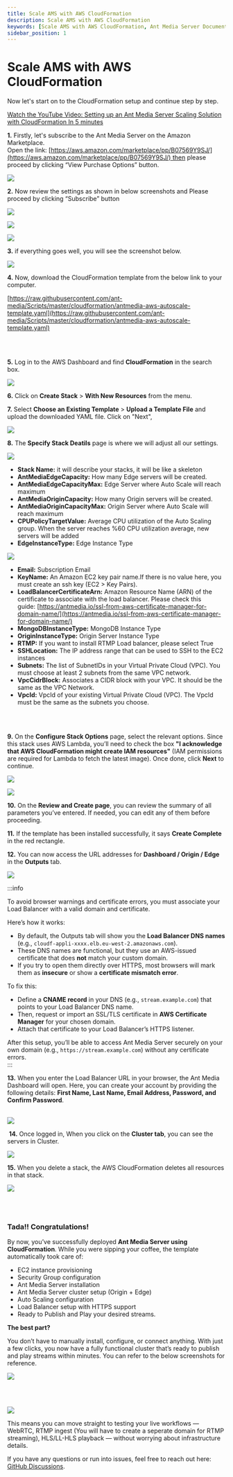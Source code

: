 ```yaml
---
title: Scale AMS with AWS CloudFormation 
description: Scale AMS with AWS CloudFormation
keywords: [Scale AMS with AWS CloudFormation, Ant Media Server Documentation, Ant Media Server Tutorials]
sidebar_position: 1
---
```


# Scale AMS with AWS CloudFormation

Now let's start on to the CloudFormation setup and continue step by step.

[Watch the YouTube Video: Setting up an Ant Media Server Scaling Solution with CloudFormation In 5 minutes](https://www.youtube.com/watch?v=y7bP0u0jQRQ)

**1.** Firstly, let's subscribe to the Ant Media Server on the Amazon Marketplace.    
Open the link: [https://aws.amazon.com/marketplace/pp/B07569Y9SJ/](https://aws.amazon.com/marketplace/pp/B07569Y9SJ/) then please proceed by clicking “View Purchase Options” button.

![](/img/clustering-and-scaling/aws-cloudformation/1-View-Purchase-Options.webp)


**2.** Now review the settings as shown in below screenshots and Please proceed by clicking “Subscribe” button

![](/img/clustering-and-scaling/aws-cloudformation/2.1-Subscribe.webp)

![](/img/clustering-and-scaling/aws-cloudformation/2.2-Subscribe.webp)

![](/img/clustering-and-scaling/aws-cloudformation/2.3-Subscribe.webp)


**3.** if everything goes well, you will see the screenshot below.

![](/img/clustering-and-scaling/aws-cloudformation/3.Launch.webp)

**4.** Now, download the CloudFormation template from the below link to your computer.

[https://raw.githubusercontent.com/ant-media/Scripts/master/cloudformation/antmedia-aws-autoscale-template.yaml](https://raw.githubusercontent.com/ant-media/Scripts/master/cloudformation/antmedia-aws-autoscale-template.yaml)

<br/>
<br/>

**5.** Log in to the AWS Dashboard and find **CloudFormation** in the search box.

![](/img/clustering-and-scaling/aws-cloudformation/4-CloudFormation.webp)

**6.** Click on **Create Stack** > **With New Resources** from the menu.

**7.** Select **Choose an Existing Template** > **Upload a Template File** and upload the downloaded YAML file. Click on "Next",

![](/img/clustering-and-scaling/aws-cloudformation/5-Create-Stack-Upload-Template.webp)

**8.** The **Specify Stack Deatils** page is where we will adjust all our settings.

![](@site/static/img/AntMedia-CloudFormation-4.png)

-   **Stack Name:** it will describe your stacks, it will be like a skeleton
-   **AntMediaEdgeCapacity:** How many Edge servers will be created.
-   **AntMediaEdgeCapacityMax:** Edge Server where Auto Scale will reach maximum
-   **AntMediaOriginCapacity:** How many Origin servers will be created.
-   **AntMediaOriginCapacityMax:** Origin Server where Auto Scale will reach maximum
-   **CPUPolicyTargetValue:** Average CPU utilization of the Auto Scaling group. When the server reaches %60 CPU utilization average, new servers will be added
-   **EdgeInstanceType:** Edge Instance Type

![](@site/static/img/AntMedia-CloudFormation-4-1.png)

-   **Email:** Subscription Email
-   **KeyName:** An Amazon EC2 key pair name.If there is no value here, you must create an ssh key (EC2 > Key Pairs).
-   **LoadBalancerCertificateArn:** Amazon Resource Name (ARN) of the certificate to associate with the load balancer. Please check this guide: [https://antmedia.io/ssl-from-aws-certificate-manager-for-domain-name/](https://antmedia.io/ssl-from-aws-certificate-manager-for-domain-name/)
-   **MongoDBInstanceType:** MongoDB Instance Type
-   **OriginInstanceType:** Origin Server Instance Type
-   **RTMP:** If you want to install RTMP Load balancer, please select True
-   **SSHLocation:** The IP address range that can be used to SSH to the EC2 instances
-   **Subnets:** The list of SubnetIDs in your Virtual Private Cloud (VPC). You must choose at least 2 subnets from the same VPC network.
-   **VpcCidrBlock:** Associates a CIDR block with your VPC. It should be the same as the VPC Network.
-   **VpcId:** VpcId of your existing Virtual Private Cloud (VPC). The VpcId must be the same as the subnets you choose.
  <br/>

<br/>

**9.** On the **Configure Stack Options** page, select the relevant options. Since this stack uses AWS Lambda, you’ll need to check the box **"I acknowledge that AWS CloudFormation might create IAM resources"** (IAM permissions are required for Lambda to fetch the latest image). Once done, click **Next** to continue.

![](/img/clustering-and-scaling/aws-cloudformation/6.1-Configure-Stack-Options.webp)

![](/img/clustering-and-scaling/aws-cloudformation/6.2-Configure-Stack-Options.webp)

**10.** On the **Review and Create page**, you can review the summary of all parameters you’ve entered. If needed, you can edit any of them before proceeding.


**11.** If the template has been installed successfully, it says **Create Complete** in the red rectangle.

**12.** You can now access the URL addresses for **Dashboard / Origin / Edge** in the **Outputs** tab.  

![](/img/clustering-and-scaling/aws-cloudformation/Outputs.webp)

:::info

To avoid browser warnings and certificate errors, you must associate your Load Balancer with a valid domain and certificate.  

Here’s how it works:  
- By default, the Outputs tab will show you the **Load Balancer DNS names** (e.g., `cloudf-appli-xxxx.elb.eu-west-2.amazonaws.com`).  
- These DNS names are functional, but they use an AWS-issued certificate that does **not** match your custom domain.  
- If you try to open them directly over HTTPS, most browsers will mark them as **insecure** or show a **certificate mismatch error**.  

To fix this:
- Define a **CNAME record** in your DNS (e.g., `stream.example.com`) that points to your Load Balancer DNS name.
- Then, request or import an SSL/TLS certificate in **AWS Certificate Manager** for your chosen domain.
- Attach that certificate to your Load Balancer’s HTTPS listener.  

After this setup, you’ll be able to access Ant Media Server securely on your own domain (e.g., `https://stream.example.com`) without any certificate errors.  
:::

**13.** When you enter the Load Balancer URL in your browser, the Ant Media Dashboard will open. Here, you can create your account by providing the following details: **First Name, Last Name, Email Address, Password, and Confirm Password**.
<br/>
<br/>

![](/img/clustering-and-scaling/aws-cloudformation/create-account.webp)

 **14.** Once logged in, When you click on the **Cluster tab**, you can see the servers in Cluster.

![](@site/static/img/AntMedia-CloudFormation-9.png)

**15.** When you delete a stack, the AWS CloudFormation deletes all resources in that stack.

![](@site/static/img/AntMedia-CloudFormation-10(1).png)


<br/>
<br/>

### Tada!! Congratulations! 

By now, you’ve successfully deployed **Ant Media Server using CloudFormation**. While you were sipping your coffee, the template automatically took care of:

- EC2 instance provisioning
- Security Group configuration
- Ant Media Server installation
- Ant Media Server cluster setup (Origin + Edge)
- Auto Scaling configuration
- Load Balancer setup with HTTPS support
- Ready to Publish and Play your desired streams. 

**The best part?**   

You don’t have to manually install, configure, or connect anything. With just a few clicks, you now have a fully functional cluster that’s ready to publish and play streams within minutes. You can refer to the below screenshots for reference. 

![](/img/clustering-and-scaling/aws-cloudformation/publish-cloudformation.png)

<br/>
<br/>

![](/img/clustering-and-scaling/aws-cloudformation/play-cloudformation.png)

This means you can move straight to testing your live workflows — WebRTC, RTMP ingest (You will have to create a seperate domain for RTMP streaming), HLS/LL-HLS playback — without worrying about infrastructure details.

If you have any questions or run into issues, feel free to reach out here: [GitHub Discussions](https://github.com/orgs/ant-media/discussions).
